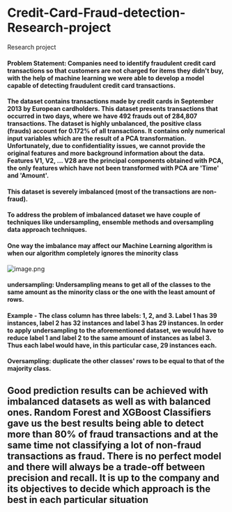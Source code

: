 # Credit-Card-Fraud-detection-Research-project
Research project



#### Problem Statement: Companies need to identify fraudulent credit card transactions so that customers are not charged for items they didn't buy, with the help of machine learning we were able to develop a model capable of detecting fraudulent credit card transactions.

#### The dataset contains transactions made by credit cards in September 2013 by European cardholders. This dataset presents transactions that occurred in two days, where we have 492 frauds out of 284,807 transactions. The dataset is highly unbalanced, the positive class (frauds) account for 0.172% of all transactions. It contains only numerical input variables which are the result of a PCA transformation. Unfortunately, due to confidentiality issues, we cannot provide the original features and more background information about the data. Features V1, V2, … V28 are the principal components obtained with PCA, the only features which have not been transformed with PCA are 'Time' and 'Amount'.

#### This dataset is severely imbalanced (most of the transactions are non-fraud).
#### To address the problem of imbalanced dataset we have couple of techniques like undersampling, ensemble methods and oversampling data approach techniques.

#### One way the imbalance may affect our Machine Learning algorithm is when our algorithm completely ignores the minority class
![image.png](attachment:image.png)

#### undersampling: Undersampling means to get all of the classes to the same amount as the minority class or the one with the least amount of rows.

#### Example - The class column has three labels: 1, 2, and 3. Label 1 has 39 instances, label 2 has 32 instances and label 3 has 29 instances. In order to apply undersampling to the aforementioned dataset, we would have to reduce label 1 and label 2 to the same amount of instances as label 3. Thus each label would have, in this particular case, 29 instances each. 


#### Oversampling: duplicate the other classes' rows to be equal to that of the majority class.

## Good prediction results can be achieved with imbalanced datasets as well as with balanced ones. Random Forest and XGBoost Classifiers gave us the best results being able to detect more than 80% of fraud transactions and at the same time not classifying a lot of non-fraud transactions as fraud. There is no perfect model and there will always be a trade-off between precision and recall. It is up to the company and its objectives to decide which approach is the best in each particular situation
